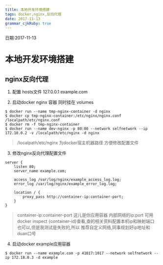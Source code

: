 ```yaml
---
title: 本地开发环境搭建
tags: docker,nginx,反向代理
date: 2017-11-13
grammar_cjkRuby: true
---
```

日期:2017-11-13

# 本地开发环境搭建
## nginx反向代理
1. 配置 hosts文件 127.0.0.1 example.com

2. 启动docker nginx 容器 同时挂在 volumes
```
$ docker run --name tmp-nginx-container -d nginx
$ docker cp tmp-nginx-container:/etc/nginx/nginx.conf /localpath/etc/nginx.conf
$ docker rm -f tmp-nginx-container
$ docker run --name dev-nginx -p 80:80 --network selfnetwork --ip 172.18.0.2 -v /localpath/etc/nginx -d nginx
```
> /localpath/etc/nginx 为docker宿主机器路径 方便修改配置文件
3. 修改nginx反向代理配置文件


```
server {
    listen 80;
    server_name example.com;

    access_log /var/log/nginx/example_access_log.log;
    error_log /var/log/nginx/example_error_log.log;

    location / {
        proxy_pass http://container-ip:container-port;
    }
}
```
> container-ip:container-port 这儿是你应用容器 内部网络的ip:port 可用 docker inspect {container-id}查看,查的相关资料配置本机ip和映射端口 也可以,但是我测试是失败的,所以 推荐自定义网络,同事规划好ip地址和duan口号

4. 启动docker example应用容器
```
$ docker run --name example.com -p 41017:1017 --network selfnetwork --ip 172.18.0.3 -d example
```